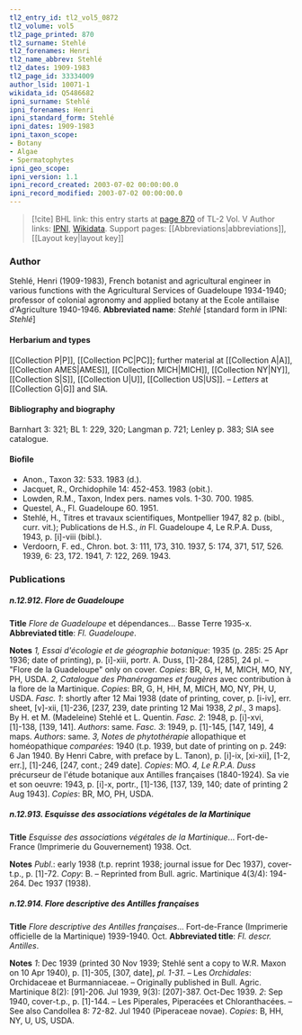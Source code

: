 ```yaml
---
tl2_entry_id: tl2_vol5_0872
tl2_volume: vol5
tl2_page_printed: 870
tl2_surname: Stehlé
tl2_forenames: Henri
tl2_name_abbrev: Stehlé
tl2_dates: 1909-1983
tl2_page_id: 33334009
author_lsid: 10071-1
wikidata_id: Q5486682
ipni_surname: Stehlé
ipni_forenames: Henri
ipni_standard_form: Stehlé
ipni_dates: 1909-1983
ipni_taxon_scope: 
- Botany
- Algae
- Spermatophytes
ipni_geo_scope: 
ipni_version: 1.1
ipni_record_created: 2003-07-02 00:00:00.0
ipni_record_modified: 2003-07-02 00:00:00.0
---
```


> [!cite] BHL link: this entry starts at [page 870](https://www.biodiversitylibrary.org/page/33334009) of TL-2 Vol. V
> Author links: [IPNI](https://www.ipni.org/a/10071-1), [Wikidata](https://www.wikidata.org/wiki/Q5486682). Support pages: [[Abbreviations|abbreviations]], [[Layout key|layout key]]

### Author

Stehlé, Henri (1909-1983), French botanist and agricultural engineer in various functions with the Agricultural Services of Guadeloupe 1934-1940; professor of colonial agronomy and applied botany at the Ecole antillaise d'Agriculture 1940-1946. 
**Abbreviated name**: *Stehlé* \[standard form in IPNI: *Stehlé*\]

#### Herbarium and types

[[Collection P|P]], [[Collection PC|PC]]; further material at [[Collection A|A]], [[Collection AMES|AMES]], [[Collection MICH|MICH]], [[Collection NY|NY]], [[Collection S|S]], [[Collection U|U]], [[Collection US|US]]. – *Letters* at [[Collection G|G]] and SIA.

#### Bibliography and biography

Barnhart 3: 321; BL 1: 229, 320; Langman p. 721; Lenley p. 383; SIA see catalogue.

#### Biofile

- Anon., Taxon 32: 533. 1983 (d.).
- Jacquet, R., Orchidophile 14: 452-453. 1983 (obit.).
- Lowden, R.M., Taxon, Index pers. names vols. 1-30. 700. 1985.
- Questel, A., Fl. Guadeloupe 60. 1951.
- Stehlé, H., Titres et travaux scientifiques, Montpellier 1947, 82 p. (bibl., curr. vit.); Publications de H.S., *in* Fl. Guadeloupe 4, Le R.P.A. Duss, 1943, p. \[i\]-viii (bibl.).
- Verdoorn, F. ed., Chron. bot. 3: 111, 173, 310. 1937, 5: 174, 371, 517, 526. 1939, 6: 23, 172. 1941, 7: 122, 269. 1943.

### Publications

##### n.12.912. Flore de Guadeloupe

**Title**
*Flore de Guadeloupe* et dépendances... Basse Terre 1935-x.
**Abbreviated title**: *Fl. Guadeloupe*.

**Notes**
*1, Essai d'écologie et de géographie botanique*: 1935 (p. 285: 25 Apr 1936; date of printing), p. \[i\]-xiii, portr. A. Duss, \[1\]-284, \[285\], 24 pl. – "Flore de la Guadeloupe" only on cover. *Copies*: BR, G, H, M, MICH, MO, NY, PH, USDA.
*2, Catalogue des Phanérogames et fougères* avec contribution à la flore de la Martinique.
*Copies*: BR, G, H, HH, M, MICH, MO, NY, PH, U, USDA.
*Fasc. 1*: shortly after 12 Mai 1938 (date of printing, cover, p. \[i-iv\], err. sheet, \[v\]-xii, \[1\]-236, \[237, 239, date printing 12 Mai 1938, *2 pl*., 3 maps\]. By H. et M. (Madeleine) Stehlé et L. Quentin.
*Fasc. 2*: 1948, p. \[i\]-xvi, \[1\]-138, \[139, 141\]. *Authors*: same.
*Fasc. 3*: 1949, p. \[1\]-145, \[147, 149\], 4 maps. *Authors*: same.
*3, Notes de phytothérapie* allopathique et homéopathique *comparées*: 1940 (t.p. 1939, but date of printing on p. 249: 6 Jan 1940. By Henri Cabre, with preface by L. Tanon), p. \[i\]-ix, \[xi-xii\], \[1-2, err.\], \[1\]-246, \[247, cont.; 249 date\]. *Copies*: MO.
*4, Le R.P.A. Duss* précurseur de l'étude botanique aux Antilles françaises (1840-1924). Sa vie et son oeuvre: 1943, p. \[i\]-x, portr., \[1\]-136, \[137, 139, 140; date of printing 2 Aug 1943\]. *Copies*: BR, MO, PH, USDA.

##### n.12.913. Esquisse des associations végétales de la Martinique

**Title**
*Esquisse des associations végétales de la Martinique*... Fort-de-France (Imprimerie du Gouvernement) 1938. Oct.

**Notes**
*Publ*.: early 1938 (t.p. reprint 1938; journal issue for Dec 1937), cover-t.p., p. \[1\]-72.
*Copy*: B. – Reprinted from Bull. agric. Martinique 4(3/4): 194-264. Dec 1937 (1938).

##### n.12.914. Flore descriptive des Antilles françaises

**Title**
*Flore descriptive des Antilles françaises*... Fort-de-France (Imprimerie officielle de la Martinique) 1939-1940. Oct.
**Abbreviated title**: *Fl. descr. Antilles*.

**Notes**
*1*: Dec 1939 (printed 30 Nov 1939; Stehlé sent a copy to W.R. Maxon on 10 Apr 1940), p. \[1\]-305, \[307, date\], *pl. 1-31*. – Les *Orchidales*: Orchidaceae et Burmanniaceae. – Originally published in Bull. Agric. Martinique 8(2): \[91\]-206. Jul 1939, 9(3): \[207\]-387. Oct-Dec 1939.
*2*: Sep 1940, cover-t.p., p. \[1\]-144. – Les Piperales, Piperacées et Chloranthacées. – See also Candollea 8: 72-82. Jul 1940 (Piperaceae novae).
*Copies*: B, HH, NY, U, US, USDA.

